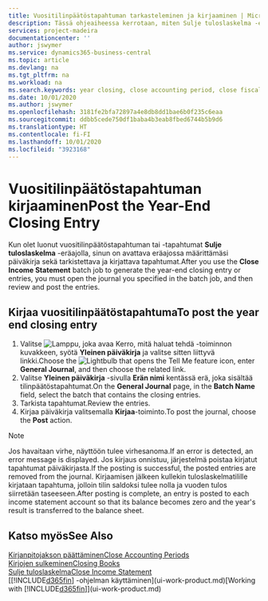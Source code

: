 ```yaml
---
title: Vuositilinpäätöstapahtuman tarkasteleminen ja kirjaaminen | Microsoft Docs
description: Tässä ohjeaiheessa kerrotaan, miten Sulje tuloslaskelma -eräajossa määritetty päiväkirja avataan. Sen jälkeen käsitellään vuositilinpäätöstapahtuman tarkastelua ja kirjaamista.
services: project-madeira
documentationcenter: ''
author: jswymer
ms.service: dynamics365-business-central
ms.topic: article
ms.devlang: na
ms.tgt_pltfrm: na
ms.workload: na
ms.search.keywords: year closing, close accounting period, close fiscal year, bank account detailed trial balance
ms.date: 10/01/2020
ms.author: jswymer
ms.openlocfilehash: 3181fe2bfa72897a4e8db8dd1bae6b0f235c6eaa
ms.sourcegitcommit: ddbb5cede750df1baba4b3eab8fbed6744b5b9d6
ms.translationtype: HT
ms.contentlocale: fi-FI
ms.lasthandoff: 10/01/2020
ms.locfileid: "3923168"
---
```

# <a name="post-the-year-end-closing-entry"></a><span data-ttu-id="b3a4b-103">Vuositilinpäätöstapahtuman kirjaaminen</span><span class="sxs-lookup"><span data-stu-id="b3a4b-103">Post the Year-End Closing Entry</span></span>
<span data-ttu-id="b3a4b-104">Kun olet luonut vuositilinpäätöstapahtuman tai -tapahtumat **Sulje tuloslaskelma** -eräajolla, sinun on avattava eräajossa määrittämäsi päiväkirja sekä tarkistettava ja kirjattava tapahtumat.</span><span class="sxs-lookup"><span data-stu-id="b3a4b-104">After you use the **Close Income Statement** batch job to generate the year-end closing entry or entries, you must open the journal you specified in the batch job, and then review and post the entries.</span></span>

## <a name="to-post-the-year-end-closing-entry"></a><span data-ttu-id="b3a4b-105">Kirjaa vuositilinpäätöstapahtuma</span><span class="sxs-lookup"><span data-stu-id="b3a4b-105">To post the year end closing entry</span></span>
1. <span data-ttu-id="b3a4b-106">Valitse ![Lamppu, joka avaa Kerro, mitä haluat tehdä -toiminnon](media/ui-search/search_small.png "Kerro, mitä haluat tehdä") kuvakkeen, syötä **Yleinen päiväkirja** ja valitse sitten liittyvä linkki.</span><span class="sxs-lookup"><span data-stu-id="b3a4b-106">Choose the ![Lightbulb that opens the Tell Me feature](media/ui-search/search_small.png "Tell me what you want to do") icon, enter **General Journal**, and then choose the related link.</span></span>
2. <span data-ttu-id="b3a4b-107">Valitse **Yleinen päiväkirja** -sivulla **Erän nimi** kentässä erä, joka sisältää tilinpäätöstapahtumat.</span><span class="sxs-lookup"><span data-stu-id="b3a4b-107">On the **General Journal** page, in the **Batch Name** field, select the batch that contains the closing entries.</span></span>
3. <span data-ttu-id="b3a4b-108">Tarkista tapahtumat.</span><span class="sxs-lookup"><span data-stu-id="b3a4b-108">Review the entries.</span></span>
4. <span data-ttu-id="b3a4b-109">Kirjaa päiväkirja valitsemalla **Kirjaa**-toiminto.</span><span class="sxs-lookup"><span data-stu-id="b3a4b-109">To post the journal, choose the **Post** action.</span></span>

> [!NOTE]  
>   <span data-ttu-id="b3a4b-110">Jos havaitaan virhe, näyttöön tulee virhesanoma.</span><span class="sxs-lookup"><span data-stu-id="b3a4b-110">If an error is detected, an error message is displayed.</span></span> <span data-ttu-id="b3a4b-111">Jos kirjaus onnistuu, järjestelmä poistaa kirjatut tapahtumat päiväkirjasta.</span><span class="sxs-lookup"><span data-stu-id="b3a4b-111">If the posting is successful, the posted entries are removed from the journal.</span></span> <span data-ttu-id="b3a4b-112">Kirjaamisen jälkeen kullekin tuloslaskelmatilille kirjataan tapahtuma, jolloin tilin saldoksi tulee nolla ja vuoden tulos siirretään taseeseen.</span><span class="sxs-lookup"><span data-stu-id="b3a4b-112">After posting is complete, an entry is posted to each income statement account so that its balance becomes zero and the year's result is transferred to the balance sheet.</span></span>

## <a name="see-also"></a><span data-ttu-id="b3a4b-113">Katso myös</span><span class="sxs-lookup"><span data-stu-id="b3a4b-113">See Also</span></span>
[<span data-ttu-id="b3a4b-114">Kirjanpitojakson päättäminen</span><span class="sxs-lookup"><span data-stu-id="b3a4b-114">Close Accounting Periods</span></span>](year-close-account-periods.md)  
[<span data-ttu-id="b3a4b-115">Kirjojen sulkeminen</span><span class="sxs-lookup"><span data-stu-id="b3a4b-115">Closing Books</span></span>](year-close-books.md)  
[<span data-ttu-id="b3a4b-116">Sulje tuloslaskelma</span><span class="sxs-lookup"><span data-stu-id="b3a4b-116">Close Income Statement</span></span>](year-close-income-statement.md)  
<span data-ttu-id="b3a4b-117">[[!INCLUDE[d365fin](includes/d365fin_md.md)] -ohjelman käyttäminen](ui-work-product.md)</span><span class="sxs-lookup"><span data-stu-id="b3a4b-117">[Working with [!INCLUDE[d365fin](includes/d365fin_md.md)]](ui-work-product.md)</span></span>
